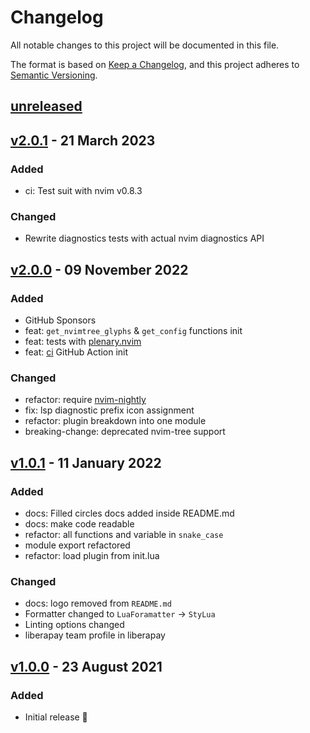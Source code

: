 # Changelog

All notable changes to this project will be documented in this file.

The format is based on [Keep a Changelog](https://keepachangelog.com/en/1.0.0/),
and this project adheres to [Semantic Versioning](https://semver.org/spec/v2.0.0.html).

## [unreleased]

## [v2.0.1] - 21 March 2023

### Added

- ci: Test suit with nvim v0.8.3

### Changed

- Rewrite diagnostics tests with actual nvim diagnostics API

## [v2.0.0] - 09 November 2022

### Added

- GitHub Sponsors
- feat: `get_nvimtree_glyphs` & `get_config` functions init
- feat: tests with [plenary.nvim](https://github.com/nvim-lua/plenary.nvim)
- feat: [ci](https://github.com/projekt0n/circles.nvim/actions/workflows/ci.yml) GitHub Action init

### Changed

- refactor: require [nvim-nightly](https://github.com/neovim/neovim/releases/tag/nightly)
- fix: lsp diagnostic prefix icon assignment
- refactor: plugin breakdown into one module
- breaking-change: deprecated nvim-tree support

## [v1.0.1] - 11 January 2022

### Added

- docs: Filled circles docs added inside README.md
- docs: make code readable
- refactor: all functions and variable in `snake_case`
- module export refactored
- refactor: load plugin from init.lua

### Changed

- docs: logo removed from `README.md`
- Formatter changed to `LuaForamatter` -> `StyLua`
- Linting options changed
- liberapay team profile in liberapay

## [v1.0.0] - 23 August 2021

### Added

- Initial release 🎊

[unreleased]: https://github.com/projekt0n/circles.nvim/compare/v2.0.1...main
[v2.0.1]: https://github.com/projekt0n/circles.nvim/compare/v2.0.1...v2.0.0
[v2.0.0]: https://github.com/projekt0n/circles.nvim/compare/v2.0.0...v1.0.1
[v1.0.1]: https://github.com/projekt0n/circles.nvim/compare/v1.0.1...v1.0.0
[v1.0.0]: https://github.com/projekt0n/circles.nvim/tree/v1.0.0
